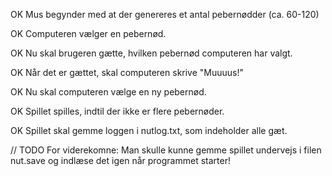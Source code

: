 
OK Mus begynder med at der genereres et antal pebernødder (ca. 60-120)

OK Computeren vælger en pebernød.

OK Nu skal brugeren gætte, hvilken pebernød computeren har valgt. 

OK Når det er gættet, skal computeren skrive "Muuuus!"

OK Nu skal computeren vælge en ny pebernød.

OK Spillet spilles, indtil der ikke er flere pebernøder.

OK Spillet skal gemme loggen i nutlog.txt, som indeholder alle gæt. 

// TODO  For viderekomne: Man skulle kunne gemme spillet undervejs i filen nut.save og indlæse det igen når programmet starter! 